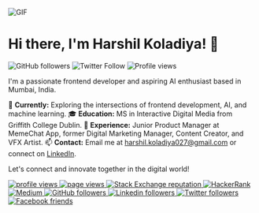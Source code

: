 ![GIF](https://user-images.githubusercontent.com/74038190/213910845-af37a709-8995-40d6-be59-724526e3c3d7.gif)

# Hi there, I'm Harshil Koladiya! 👋

![GitHub followers](https://img.shields.io/github/followers/har27il?style=social)
![Twitter Follow](https://img.shields.io/twitter/follow/har27il?style=social)
![Profile views](https://komarev.com/ghpvc/?username=har27il)

I'm a passionate frontend developer and aspiring AI enthusiast based in Mumbai, India.

🚀 **Currently:** Exploring the intersections of frontend development, AI, and machine learning.
🎓 **Education:** MS in Interactive Digital Media from Griffith College Dublin.
💼 **Experience:** Junior Product Manager at MemeChat App, former Digital Marketing Manager, Content Creator, and VFX Artist.
📫 **Contact:** Email me at harshil.koladiya027@gmail.com or connect on [LinkedIn](https://www.linkedin.com/in/harshilkoladiya).

Let's connect and innovate together in the digital world!

<p align="left">
  <a href="https://github.com/codemaker2015/codemaker2015">
    <img src="https://komarev.com/ghpvc/?username=codemaker2015&color=red" alt="profile views" />
  </a>
  <a href="https://github.com/codemaker2015/codemaker2015">
    <img src="https://visitor-badge.glitch.me/badge?page_id=page.id" alt="page views" />
  </a>
  <a href="https://stackoverflow.com/users/7103882">
    <img alt="Stack Exchange reputation" src="https://img.shields.io/stackexchange/stackoverflow/r/7103882?color=orange&label=reputation&logo=stackoverflow">
  </a>
  <a href="https://www.hackerrank.com/codemaker2015">
    <img alt="HackerRank" src="https://img.shields.io/badge/hackerrank-15+-green?color=green&logo=hackerrank">
  </a>
  <a href="https://codemaker2015.medium.com">
    <img alt="Medium" src="https://img.shields.io/badge/medium-40+-lightgrey?color=lightgrey&logo=medium">
  </a>
  <a href="https://github.com/codemaker2015?tab=followers">
    <img alt="GitHub followers" src="https://img.shields.io/github/followers/codemaker2015?color=yellow&logo=github">
  </a>
  <a href="https://www.linkedin.com/in/codemaker2015">
    <img alt="Linkedin followers" src="https://img.shields.io/badge/followers-1.9K-blue?color=blue&logo=linkedin">
  </a>
  <a href="https://twitter.com/codemaker2014">
    <img alt="Twitter followers" src="https://img.shields.io/badge/followers-1-blue?color=orange&logo=twitter">
  </a>
  <a href="https://www.facebook.com/vishnu.sivan.754">
    <img alt="Facebook friends" src="https://img.shields.io/badge/friends-1.9K-blue?color=yellowgreen&logo=facebook">
  </a>
</p>
